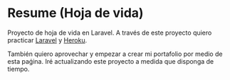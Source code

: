 # Resume (Hoja de vida)
Proyecto de hoja de vida en Laravel.
A través de este proyecto quiero practicar [Laravel](https://laravel.com/) y [Heroku](https://www.heroku.com/).

También quiero aprovechar y empezar a crear mi portafolio por medio de esta paǵina.
Iré actualizando este proyecto a medida que disponga de tiempo.
